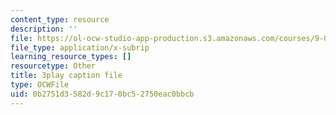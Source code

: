 ```yaml
---
content_type: resource
description: ''
file: https://ol-ocw-studio-app-production.s3.amazonaws.com/courses/9-04-sensory-systems-fall-2013/0b2751d3582d9c170bc52750eac0bbcb_OAOec-To-84.srt
file_type: application/x-subrip
learning_resource_types: []
resourcetype: Other
title: 3play caption file
type: OCWFile
uid: 0b2751d3-582d-9c17-0bc5-2750eac0bbcb
---
```

